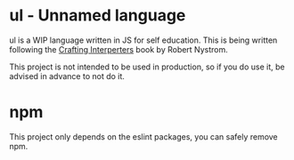 # ul - Unnamed language

ul is a WIP language written in JS for self education.
This is being written following the [Crafting Interperters](https://craftinginterpreters.com/) book by Robert Nystrom.

This project is not intended to be used in production, so if you do use it, be advised in advance to not do it.

# npm

This project only depends on the eslint packages, you can safely remove npm.